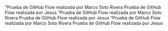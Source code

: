 “Prueba de GitHub Flow realizada por Marco Soto Rivera
Prueba de GitHub Flow realizada por Jesus
“Prueba de GitHub Flow realizada por Marco Soto Rivera
Prueba de GitHub Flow realizada por Jesus
“Prueba de GitHub Flow realizada por Marco Soto Rivera
Prueba de GitHub Flow realizada por Jesus

